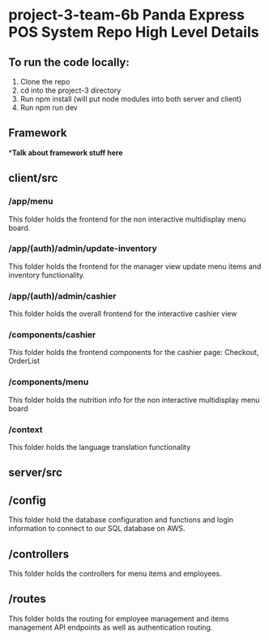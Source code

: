 # project-3-team-6b Panda Express POS System Repo High Level Details

## To run the code locally: 

1. Clone the repo
2. cd into the project-3 directory
3. Run npm install (will put node modules into both server and client)
4. Run npm run dev

## Framework

***************************Talk about framework stuff here**************************
## client/src

### /app/menu

This folder holds the frontend for the non interactive multidisplay menu board.

### /app/(auth)/admin/update-inventory

This folder holds the frontend for the manager view update menu items and inventory functionality.

### /app/(auth)/admin/cashier

This folder holds the overall frontend for the interactive cashier view

### /components/cashier

This folder holds the frontend components for the cashier page: Checkout, OrderList

### /components/menu

This folder holds the nutrition info for the non interactive multidisplay menu board

### /context

This folder holds the language translation functionality

## server/src

## /config

This folder hold the database configuration and functions and login information to connect to our SQL database on AWS.

## /controllers

This folder holds the controllers for menu items and employees.

## /routes

This folder holds the routing for employee management and items management API endpoints as well as authentication routing.

